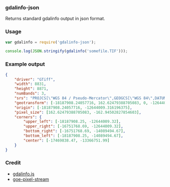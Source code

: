### gdalinfo-json

Returns standard gdalinfo output in json format.

### Usage

```javascript
var gdalinfo = require('gdalinfo-json');

console.log(JSON.stringify(gdalinfo('somefile.TIF')));

```

### Example output

```json
{
    "driver": "GTiff",
    "width": 8831,
    "height": 8871,
    "numBands": 3,
    "srs": "PROJCS[\"WGS 84 / Pseudo-Mercator\",GEOGCS[\"WGS 84\",DATUM[\"WGS_1984\",SPHEROID[\"WGS 84\",6378137,298.257223563,AUTHORITY[\"EPSG\",\"7030\"]],AUTHORITY[\"EPSG\",\"6326\"]],PRIMEM[\"Greenwich\",0],UNIT[\"degree\",0.0174532925199433],AUTHORITY[\"EPSG\",\"4326\"]],PROJECTION[\"Mercator_1SP\"],PARAMETER[\"central_meridian\",0],PARAMETER[\"scale_factor\",1],PARAMETER[\"false_easting\",0],PARAMETER[\"false_northing\",0],UNIT[\"metre\",1,AUTHORITY[\"EPSG\",\"9001\"]],EXTENSION[\"PROJ4\",\"+proj=merc +a=6378137 +b=6378137 +lat_ts=0.0 +lon_0=0.0 +x_0=0.0 +y_0=0 +k=1.0 +units=m +nadgrids=@null +wktext  +no_defs\"],AUTHORITY[\"EPSG\",\"3857\"]]",
    "geotransform": [-18187908.24057716, 162.62479388705083, 0, -12644009.316196375, 0, -162.94502827854603],
    "origin": [-18187908.24057716, -12644009.316196375],
    "pixel_size": [162.62479388705083, -162.94502827854603],
    "corners": {
        "upper_left": [-18187908.25, -12644009.32],
        "upper_right": [-16751768.69, -12644009.32],
        "bottom_right": [-16751768.69, -14089494.67],
        "bottom_left": [-18187908.25, -14089494.67],
        "center": [-17469838.47, -13366751.99]
    }
}

```

### Credit

- [gdalinfo.js](https://github.com/naturalatlas/node-gdal/blob/master/examples/gdalinfo.js)
- [goe-pixel-stream](https://github.com/mapbox/geo-pixel-stream)
